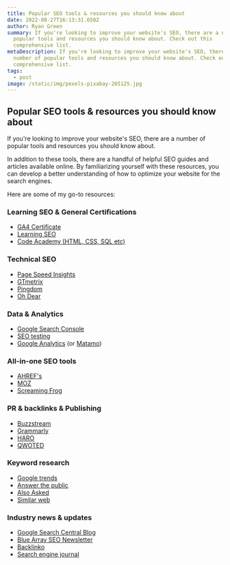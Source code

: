 ```yaml
---
title: Popular SEO tools & resources you should know about
date: 2022-08-27T16:13:31.650Z
author: Ryan Green
summary: If you're looking to improve your website's SEO, there are a number of
  popular tools and resources you should know about. Check out this
  comprehensive list.
metaDescription: If you're looking to improve your website's SEO, there are a
  number of popular tools and resources you should know about. Check out this
  comprehensive list.
tags:
  - post
image: /static/img/pexels-pixabay-265125.jpg
---
```

## Popular SEO tools & resources you should know about

If you're looking to improve your website's SEO, there are a number of popular tools and resources you should know about.

In addition to these tools, there are a handful of helpful SEO guides and articles available online. By familiarizing yourself with these resources, you can develop a better understanding of how to optimize your website for the search engines.

Here are some of my go-to resources:

### Learning SEO & General Certifications

* [GA4 Certificate](https://skillshop.exceedlms.com/student/path/508845-google-analytics-certification?sid=c5735546-599d-47bf-98cd-798b40b312c2&sid_i=2)
* [Learning SEO](https://learningseo.io/)
* [Code Academy (HTML, CSS, SQL etc)](https://www.codecademy.com/)

### Technical SEO

* [Page Speed Insights](https://pagespeed.web.dev/)
* [GTmetrix](https://gtmetrix.com/)
* [Pingdom](https://tools.pingdom.com/)
* [Oh Dear](https://ohdear.app/)

### Data & Analytics

* [Google Search Console](https://search.google.com/search-console/about)
* [SEO testing](https://seotesting.com/)
* [Google Analytics](https://analytics.google.com/analytics/web/%23/) (or [Matamo](https://matomo.org/))

### All-in-one SEO tools

* [AHREF's](https://ahrefs.com/)
* [MOZ](https://moz.com/)
* [Screaming Frog](https://www.screamingfrog.co.uk/seo-spider/)

### PR & backlinks & Publishing

* [Buzzstream](https://www.buzzstream.com/)
* [Grammarly](https://app.grammarly.com/)
* [HARO](https://www.helpareporter.com/)
* [QWOTED](https://www.qwoted.com/)

### Keyword research

* [Google trends](https://trends.google.com/trends/?geo=GB)
* [Answer the public](https://answerthepublic.com/)
* [Also Asked](https://alsoasked.com/)
* [Similar web](https://www.similarweb.com/corp/marketing/keyword-research/)

### Industry news & updates

* [Google Search Central Blog](https://developers.google.com/search/blog)
* [Blue Array SEO Newsletter](https://www.bluearray.co.uk/seo-insights/subscribe/)
* [Backlinko](https://backlinko.com/)
* [Search engine journal](https://www.searchenginejournal.com/)